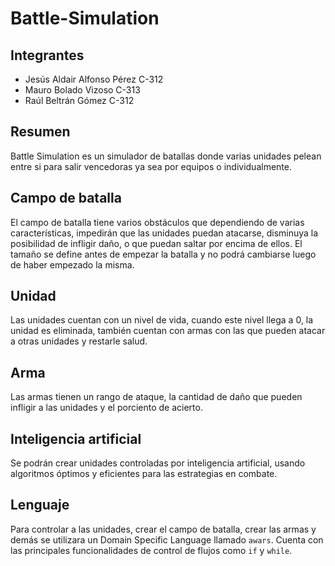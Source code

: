 # Battle-Simulation

## Integrantes

- Jesús Aldair Alfonso Pérez C-312
- Mauro Bolado Vizoso C-313
- Raúl Beltrán Gómez C-312

## Resumen

Battle Simulation es un simulador de batallas donde varias unidades pelean entre si para salir vencedoras ya sea por equipos o individualmente. 

## Campo de batalla

El campo de batalla tiene varios obstáculos que dependiendo de varias características, impedirán que las unidades puedan atacarse, disminuya la posibilidad de infligir daño, o que puedan saltar por encima de ellos. El tamaño se define antes de empezar la batalla y no podrá cambiarse luego de haber empezado la misma.

## Unidad

Las unidades cuentan con un nivel de vida, cuando este nivel llega a 0, la unidad es eliminada, también cuentan con armas con las que pueden atacar a otras unidades y restarle salud.

## Arma

Las armas tienen un rango de ataque, la cantidad de daño que pueden infligir a las unidades y el porciento de acierto.

## Inteligencia artificial

Se podrán crear unidades controladas por inteligencia artificial, usando algoritmos óptimos y eficientes para las estrategias en combate.

## Lenguaje

Para controlar a las unidades, crear el campo de batalla, crear las armas y demás se utilizara un Domain Specific Language llamado `awars`. Cuenta con las principales funcionalidades de control de flujos como `if` y `while`.